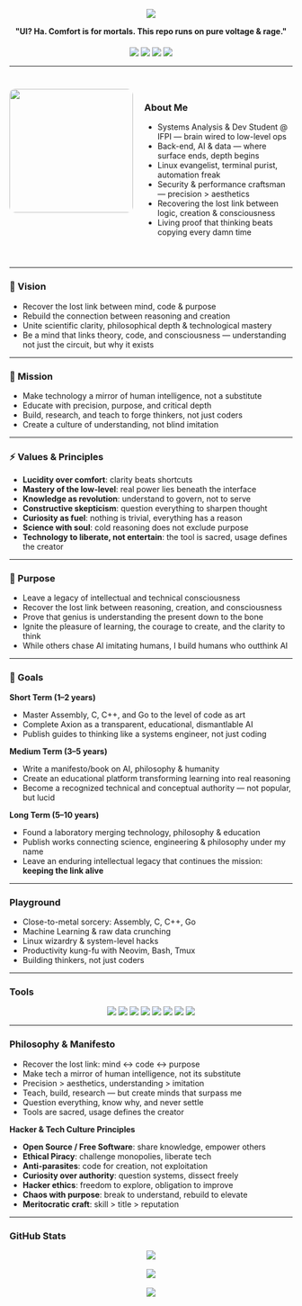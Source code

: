 <p align="center">
  <img src="https://readme-typing-svg.herokuapp.com/?color=cba6f7&size=40&center=true&vCenter=true&width=1200&lines=YO+GUY...+PEEP+MY+CODE...;NO+UI,+JUST+RAW+LOGIC;BLOOD+FOR+THE+CPU,+GLORY+FOR+THE+STACK" />
</p>

<p align="center" style="margin-top: 15px;">
  <strong>"UI? Ha. Comfort is for mortals. This repo runs on pure voltage & rage."</strong>
</p>

<p align="center" style="margin-top: 20px;">
  <img src="https://img.shields.io/badge/Linux%20Overlord-1d232e?style=flat-square&logo=linux&logoColor=cba6f7"/>
  <img src="https://img.shields.io/badge/AI%20&%20Data-1d232e?style=flat-square&logo=tensorflow&logoColor=cba6f7"/>
  <img src="https://img.shields.io/badge/Terminal%20Addict-1d232e?style=flat-square&logo=gnubash&logoColor=cba6f7"/>
  <img src="https://img.shields.io/badge/Assembly%20Sorcerer-1d232e?style=flat-square&logo=gnuemacs&logoColor=cba6f7"/>
</p>

---

<section id="about-me" style="display: flex; align-items: flex-start; gap: 20px; margin: 40px 0;">
  <div style="flex: 1; text-align: center;">
    <img src="https://user-images.githubusercontent.com/77577746/149508180-c75be0e3-1983-4592-9f1d-d58b64f055d4.gif" width="220" style="border-radius: 10px;" />
  </div>

  <div style="flex: 2;">
    <h3>About Me</h3>
    <ul>
      <li>Systems Analysis & Dev Student @ IFPI — brain wired to low-level ops</li>
      <li>Back-end, AI & data — where surface ends, depth begins</li>
      <li>Linux evangelist, terminal purist, automation freak</li>
      <li>Security & performance craftsman — precision > aesthetics</li>
      <li>Recovering the lost link between logic, creation & consciousness</li>
      <li>Living proof that thinking beats copying every damn time</li>
    </ul>
  </div>
</section>

---

### 🌌 Vision
- Recover the lost link between mind, code & purpose  
- Rebuild the connection between reasoning and creation  
- Unite scientific clarity, philosophical depth & technological mastery  
- Be a mind that links theory, code, and consciousness — understanding not just the circuit, but why it exists  

---

### 🔧 Mission
- Make technology a mirror of human intelligence, not a substitute  
- Educate with precision, purpose, and critical depth  
- Build, research, and teach to forge thinkers, not just coders  
- Create a culture of understanding, not blind imitation  

---

### ⚡ Values & Principles
- **Lucidity over comfort**: clarity beats shortcuts  
- **Mastery of the low-level**: real power lies beneath the interface  
- **Knowledge as revolution**: understand to govern, not to serve  
- **Constructive skepticism**: question everything to sharpen thought  
- **Curiosity as fuel**: nothing is trivial, everything has a reason  
- **Science with soul**: cold reasoning does not exclude purpose  
- **Technology to liberate, not entertain**: the tool is sacred, usage defines the creator  

---

### 🎯 Purpose
- Leave a legacy of intellectual and technical consciousness  
- Recover the lost link between reasoning, creation, and consciousness  
- Prove that genius is understanding the present down to the bone  
- Ignite the pleasure of learning, the courage to create, and the clarity to think  
- While others chase AI imitating humans, I build humans who outthink AI  

---

### 🏹 Goals

**Short Term (1–2 years)**  
- Master Assembly, C, C++, and Go to the level of code as art  
- Complete Axion as a transparent, educational, dismantlable AI  
- Publish guides to thinking like a systems engineer, not just coding  

**Medium Term (3–5 years)**  
- Write a manifesto/book on AI, philosophy & humanity  
- Create an educational platform transforming learning into real reasoning  
- Become a recognized technical and conceptual authority — not popular, but lucid  

**Long Term (5–10 years)**  
- Found a laboratory merging technology, philosophy & education  
- Publish works connecting science, engineering & philosophy under my name  
- Leave an enduring intellectual legacy that continues the mission: **keeping the link alive**  

---

### Playground
- Close-to-metal sorcery: Assembly, C, C++, Go  
- Machine Learning & raw data crunching  
- Linux wizardry & system-level hacks  
- Productivity kung-fu with Neovim, Bash, Tmux  
- Building thinkers, not just coders  

---

### Tools
<p align="center">
  <img src="https://img.shields.io/badge/Assembly-1d232e?style=for-the-badge&logo=gnuemacs&logoColor=cba6f7" />
  <img src="https://img.shields.io/badge/C-1d232e?style=for-the-badge&logo=c&logoColor=cba6f7" />
  <img src="https://img.shields.io/badge/C++-1d232e?style=for-the-badge&logo=c%2B%2B&logoColor=cba6f7" />
  <img src="https://img.shields.io/badge/Go-1d232e?style=for-the-badge&logo=go&logoColor=cba6f7" />
  <img src="https://img.shields.io/badge/Python-1d232e?style=for-the-badge&logo=python&logoColor=cba6f7" />
  <img src="https://img.shields.io/badge/Linux-1d232e?style=for-the-badge&logo=linux&logoColor=cba6f7" />
  <img src="https://img.shields.io/badge/Neovim-1d232e?style=for-the-badge&logo=neovim&logoColor=cba6f7" />
  <img src="https://img.shields.io/badge/Zed-1d232e?style=for-the-badge&logo=zedindustries&logoColor=cba6f7" />
</p>

---

### Philosophy & Manifesto
- Recover the lost link: mind ↔ code ↔ purpose  
- Make tech a mirror of human intelligence, not its substitute  
- Precision > aesthetics, understanding > imitation  
- Teach, build, research — but create minds that surpass me  
- Question everything, know why, and never settle  
- Tools are sacred, usage defines the creator  

**Hacker & Tech Culture Principles**  
- **Open Source / Free Software**: share knowledge, empower others  
- **Ethical Piracy**: challenge monopolies, liberate tech  
- **Anti-parasites**: code for creation, not exploitation  
- **Curiosity over authority**: question systems, dissect freely  
- **Hacker ethics**: freedom to explore, obligation to improve  
- **Chaos with purpose**: break to understand, rebuild to elevate  
- **Meritocratic craft**: skill > title > reputation  

---

### GitHub Stats
<div align="center">
  <img src="https://github-readme-stats.vercel.app/api/top-langs/?username=sh1ftx&layout=compact&theme=tokyonight&title_color=cba6f7&text_color=cba6f7&icon_color=cba6f7&bg_color=00000000" />
  <br/><br/>
  <img src="https://img.shields.io/badge/Activity%20Streak-🔥-cba6f7?style=flat-square&logo=github"/>
  <br/><br/>
  <img src="https://github-readme-stats.vercel.app/api?username=sh1ftx&show_icons=true&theme=tokyonight&title_color=cba6f7&text_color=cba6f7&icon_color=cba6f7&bg_color=00000000" />
</div>
